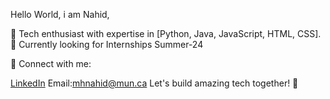 Hello World, i am Nahid,

🚀 Tech enthusiast with expertise in [Python, Java, JavaScript, HTML, CSS].
💼 Currently looking for Internships Summer-24

🔗 Connect with me:

[LinkedIn](https://www.linkedin.com/in/mehedi-hasan-nahid-40a553139/)
Email:mhnahid@mun.ca
Let's build amazing tech together! 🌟
